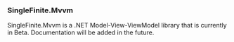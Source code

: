 ### SingleFinite.Mvvm
SingleFinite.Mvvm is a .NET Model-View-ViewModel library that is currently in Beta.  Documentation will be added in the future.